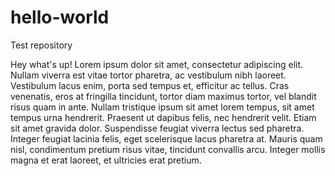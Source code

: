# hello-world
Test repository

Hey what's up!
Lorem ipsum dolor sit amet, consectetur adipiscing elit. Nullam viverra est vitae tortor pharetra, ac vestibulum nibh laoreet. Vestibulum lacus enim, porta sed tempus et, efficitur ac tellus. Cras venenatis, eros at fringilla tincidunt, tortor diam maximus tortor, vel blandit risus quam in ante. Nullam tristique ipsum sit amet lorem tempus, sit amet tempus urna hendrerit. Praesent ut dapibus felis, nec hendrerit velit. Etiam sit amet gravida dolor. Suspendisse feugiat viverra lectus sed pharetra. Integer feugiat lacinia felis, eget scelerisque lacus pharetra at. Mauris quam nisl, condimentum pretium risus vitae, tincidunt convallis arcu. Integer mollis magna et erat laoreet, et ultricies erat pretium.
